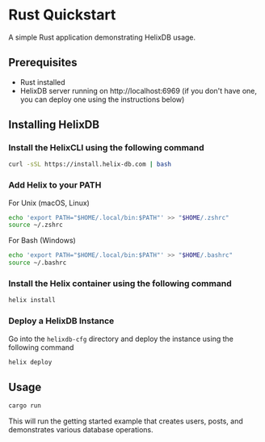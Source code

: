 # Rust Quickstart

A simple Rust application demonstrating HelixDB usage.

## Prerequisites

- Rust installed
- HelixDB server running on http://localhost:6969 (if you don't have one, you can deploy one using the instructions below)

## Installing HelixDB

### Install the HelixCLI using the following command

```bash
curl -sSL https://install.helix-db.com | bash
```
### Add Helix to your PATH

For Unix (macOS, Linux)
```bash
echo 'export PATH="$HOME/.local/bin:$PATH"' >> "$HOME/.zshrc"
source ~/.zshrc
```

For Bash (Windows)
```bash Bash (Windows)
echo 'export PATH="$HOME/.local/bin:$PATH"' >> "$HOME/.bashrc"
source ~/.bashrc
```
### Install the Helix container using the following command

```bash
helix install
```

### Deploy a HelixDB Instance
Go into the `helixdb-cfg` directory and deploy the instance using the following command
```bash
helix deploy
```

## Usage

```bash
cargo run
```

This will run the getting started example that creates users, posts, and demonstrates various database operations.